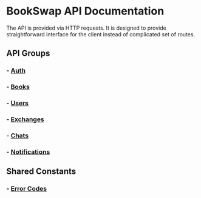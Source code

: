 # BookSwap API Documentation

The API is provided via HTTP requests.
It is designed to provide straightforward interface for the client instead of complicated set of routes.

## API Groups
### - [Auth](auth)
### - [Books](books)
### - [Users](users)
### - [Exchanges](exchanges)
### - [Chats](chats)
### - [Notifications](notifications)

## Shared Constants
### - [Error Codes](error-codes.md)